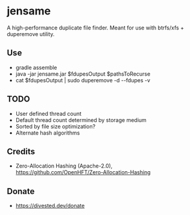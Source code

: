 jensame
=======

A high-performance duplicate file finder.
Meant for use with btrfs/xfs + duperemove utility.

Use
---
- gradle assemble
- java -jar jensame.jar $fdupesOutput $pathsToRecurse
- cat $fdupesOutput | sudo duperemove -d --fdupes -v

TODO
----
- User defined thread count
- Default thread count determined by storage medium
- Sorted by file size optimization?
- Alternate hash algorithms

Credits
-------
- Zero-Allocation Hashing (Apache-2.0), https://github.com/OpenHFT/Zero-Allocation-Hashing

Donate
-------
- https://divested.dev/donate
